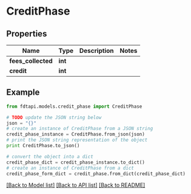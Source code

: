 # CreditPhase


## Properties
Name | Type | Description | Notes
------------ | ------------- | ------------- | -------------
**fees_collected** | **int** |  | 
**credit** | **int** |  | 

## Example

```python
from fdtapi.models.credit_phase import CreditPhase

# TODO update the JSON string below
json = "{}"
# create an instance of CreditPhase from a JSON string
credit_phase_instance = CreditPhase.from_json(json)
# print the JSON string representation of the object
print CreditPhase.to_json()

# convert the object into a dict
credit_phase_dict = credit_phase_instance.to_dict()
# create an instance of CreditPhase from a dict
credit_phase_form_dict = credit_phase.from_dict(credit_phase_dict)
```
[[Back to Model list]](../README.md#documentation-for-models) [[Back to API list]](../README.md#documentation-for-api-endpoints) [[Back to README]](../README.md)


